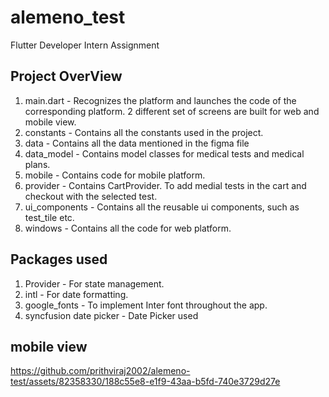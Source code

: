 # alemeno_test

Flutter Developer Intern Assignment

## Project OverView
1. main.dart - Recognizes the platform and launches the code of the corresponding platform. 2 different set of screens are built for web and mobile view.
2. constants - Contains all the constants used in the project.
3. data - Contains all the data mentioned in the figma file
4. data_model - Contains model classes for medical tests and medical plans.
5. mobile - Contains code for mobile platform.
6. provider - Contains CartProvider. To add medial tests in the cart and checkout with the selected test.
7. ui_components - Contains all the reusable ui components, such as test_tile etc.
8. windows - Contains all the code for web platform.


## Packages used
1. Provider - For state management.
2. intl - For date formatting.
3. google_fonts - To implement Inter font throughout the app.
4. syncfusion date picker - Date Picker used


## mobile view

https://github.com/prithviraj2002/alemeno-test/assets/82358330/188c55e8-e1f9-43aa-b5fd-740e3729d27e
   


